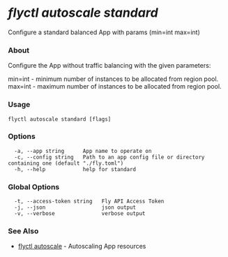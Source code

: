 # _flyctl autoscale standard_

Configure a standard balanced App with params (min=int max=int)

### About

Configure the App without traffic balancing with the given parameters:

min=int - minimum number of instances to be allocated from region pool. 
max=int - maximum number of instances to be allocated from region pool.

### Usage
```
flyctl autoscale standard [flags]
```

### Options

```
  -a, --app string      App name to operate on
  -c, --config string   Path to an app config file or directory containing one (default "./fly.toml")
  -h, --help            help for standard
```

### Global Options

```
  -t, --access-token string   Fly API Access Token
  -j, --json                  json output
  -v, --verbose               verbose output
```

### See Also

* [flyctl autoscale](/docs/flyctl/autoscale/)	 - Autoscaling App resources


